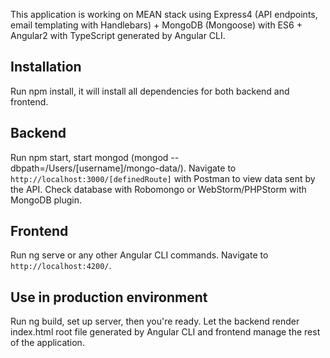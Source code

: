 This application is working on MEAN stack using Express4 (API endpoints, email templating with Handlebars) + MongoDB (Mongoose) with ES6 + Angular2 with TypeScript generated by Angular CLI.

## Installation
Run npm install, it will install all dependencies for both backend and frontend.

## Backend
Run npm start, start mongod (mongod --dbpath=/Users/[username]/mongo-data/).
Navigate to `http://localhost:3000/[definedRoute]` with Postman to view data sent by the API.
Check database with Robomongo or WebStorm/PHPStorm with MongoDB plugin.

## Frontend
Run ng serve or any other Angular CLI commands.
Navigate to `http://localhost:4200/`.

## Use in production environment
Run ng build, set up server, then you're ready. 
Let the backend render index.html root file generated by Angular CLI and frontend manage the rest of the application.